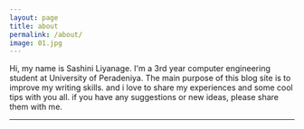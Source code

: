 ```yaml
---
layout: page
title: about
permalink: /about/
image: 01.jpg
---
```


Hi, my name is Sashini Liyanage. I'm a 3rd year computer engineering student at University of Peradeniya. The main purpose of this blog site is to improve my writing skills. and i love to share my experiences and some cool tips with you all. if you have any suggestions or new ideas, please share them with me. 

***